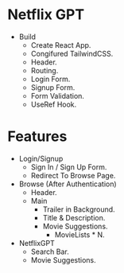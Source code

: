 # Netflix GPT

- Build
  - Create React App.
  - Congifured TailwindCSS.
  - Header.
  - Routing.
  - Login Form.
  - Signup Form.
  - Form Validation.
  - UseRef Hook.

# Features

- Login/Signup
  - Sign In / Sign Up Form.
  - Redirect To Browse Page.
- Browse (After Authentication)
  - Header.
  - Main
    - Trailer in Background.
    - Title & Description.
    - Movie Suggestions.
      - MovieLists \* N.
- NetflixGPT
  - Search Bar.
  - Movie Suggestions.
